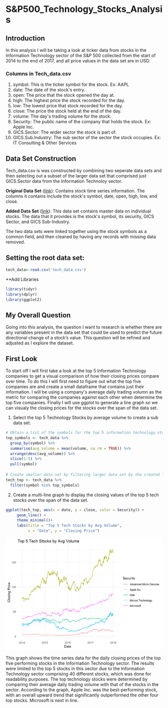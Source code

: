 # S&P500_Technology_Stocks_Analysis

## Introduction
In this analysis I will be taking a look at ticker data from stocks in the Information Technology sector of the S&P 500 collected from the start of 2014 to the end of 2017, and all price values in the data set are in USD.

### Columns in Tech_data.csv
1. symbol: This is the ticker symbol for the stock. Ex: AAPL
2. date: The date of the stock's entry.
3. open: The price that the stock opened the day at.
4. high: The highest price the stock recorded for the day.
5. low: The lowest price that stock recorded for the day.
6. close: The price the stock held at the end of the day.
7. volume: The day's trading volume for the stock.
8. Security: The public name of the company that holds the stock. Ex: Apple Inc.
9. GICS.Sector: The wider sector the stock is part of.
10. GICS.Sub.Industry: The sub sector of the sector the stock occupies. Ex: IT Consulting & Other Services

## Data Set Construction
Tech_data.csv is was constructed by combining two seperate data sets and then selecting out a subset of the larger data set that comprised just GICS.Sector data from the Information Technoloy sector. 

**Original Data Set** ([link](https://www.kaggle.com/datasets/mysarahmadbhat/stock-prices)): Contains stock time series information. The columns it contains include the stock's symbol, date, open, high, low, and close. 

**Added Data Set** ([link](https://en.wikipedia.org/wiki/List_of_S%26P_500_companies?utm_source=chatgpt.com)): This data set contains master data on individual stocks. The data that it provides is the stock's symbol, its security, GICS Sector, and GICS Sub-Industry. 

The two data sets were linked together using the stock symbols as a common field, and then cleaned by having any records with missing data removed.

## Setting the root data set:
```r
tech_data<-read.csv('tech_data.csv')
```
**Add Libraries
```r
library(tidyr)
library(dplyr)
library(ggplot2)
```

## My Overall Question
Going into this analysis, the question I want to research is whether there are any variables present in the data set that could be used to predict the future directional change of a stock’s value. This question will be refined and adjusted as I explore the dataset.

## First Look
To start off I will first take a look at the top 5 Information Technology companies to get a visual comparison of how their closing prices compare over time. To do this I will first need to figure out what the top five companies are and create a small dataframe that contains just their information. I will be using a company's average daily trading volumn as the metric for comparing the companies against each other when determine the top five companies. Finally I will use ggplot to generate a line graph so we can visualy the closing prices for the stocks over the span of the data set. 

1. Select the top 5 Technology Stocks by average volume to create a sub data set.
```r
# Obtain a list of the symbols for the top 5 information technology stocks
top_symbols <- tech_data %>%
  group_by(symbol) %>%
  summarise(avg_volume = mean(volume, na.rm = TRUE)) %>%
  arrange(desc(avg_volume)) %>%
  slice(1:5) %>%
  pull(symbol)

# Create smaller data set by filtering larger data set by the created list of top 5 information technology stock symbols
tech_top <- tech_data %>%
  filter(symbol %in% top_symbols)
```
2. Create a multi-line graph to display the closing values of the top 5 tech stocks over the span of the data set.
```r
ggplot(tech_top, aes(x = date, y = close, color = Security)) +
     geom_line() +
     theme_minimal()+
     labs(title = "Top 5 Tech Stocks by Avg Volume",
          x = "Date", y = "Closing Price")
```

![Top 5 Companies by closing price](images/top_5_tech_company_closing_prices.png)

This graph shows the time series data for the daily closing prices of the top five performing stocks in the Information Technology sector. The results were limited to the top 5 stocks in this sector due to the Information Technology sector comprising 40 different stocks, which was done for readability purposes. The top technology stocks were determined by comparing their average daily trading volume with that of the stocks in the sector. According to the graph, Apple Inc. was the best-performing stock, with an overall upward trend that significantly outperformed the other four top stocks. Microsoft is next in line.

